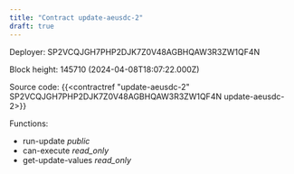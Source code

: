 ```yaml
---
title: "Contract update-aeusdc-2"
draft: true
---
```

Deployer: SP2VCQJGH7PHP2DJK7Z0V48AGBHQAW3R3ZW1QF4N


 



Block height: 145710 (2024-04-08T18:07:22.000Z)

Source code: {{<contractref "update-aeusdc-2" SP2VCQJGH7PHP2DJK7Z0V48AGBHQAW3R3ZW1QF4N update-aeusdc-2>}}

Functions:

* run-update _public_
* can-execute _read_only_
* get-update-values _read_only_
